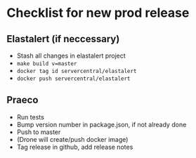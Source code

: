 # Checklist for new prod release

## Elastalert (if neccessary)

- Stash all changes in elastalert project
- `make build v=master`
- `docker tag id servercentral/elastalert`
- `docker push servercentral/elastalert`

## Praeco

- Run tests
- Bump version number in package.json, if not already done
- Push to master
- (Drone will create/push docker image)
- Tag release in github, add release notes
